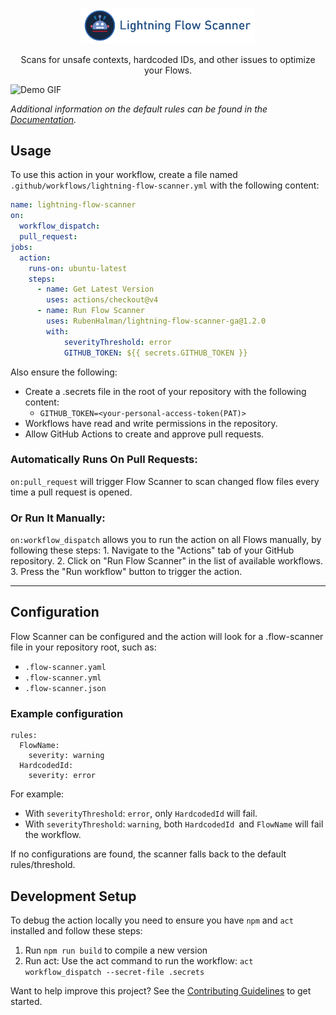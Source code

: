 <p align="center">
  <a href="https://github.com/Flow-Scanner">
    <img src="https://raw.githubusercontent.com/Flow-Scanner/lightning-flow-scanner-core/main/media/bannerslim.png" style="width: 55%;" />
  </a>
</p>
<p align="center">Scans for unsafe contexts, hardcoded IDs, and other issues to optimize your Flows.</p>

![Demo GIF](media/lfsaction.gif)

_Additional information on the default rules can be found in the [Documentation](https://flow-scanner.github.io/lightning-flow-scanner-core/)._

## Usage

To use this action in your workflow, create a file named `.github/workflows/lightning-flow-scanner.yml` with the following content:

```yaml
name: lightning-flow-scanner
on:
  workflow_dispatch:
  pull_request:
jobs:
  action:
    runs-on: ubuntu-latest
    steps:
      - name: Get Latest Version
        uses: actions/checkout@v4
      - name: Run Flow Scanner
        uses: RubenHalman/lightning-flow-scanner-ga@1.2.0
        with:
            severityThreshold: error
            GITHUB_TOKEN: ${{ secrets.GITHUB_TOKEN }}
```

Also ensure the following:

- Create a .secrets file in the root of your repository with the following content:
  - `GITHUB_TOKEN=<your-personal-access-token(PAT)>`
- Workflows have read and write permissions in the repository.
- Allow GitHub Actions to create and approve pull requests.

### Automatically Runs On Pull Requests:

`on:pull_request` will trigger Flow Scanner to scan changed flow files every time a pull request is opened.

### Or Run It Manually:

`on:workflow_dispatch` allows you to run the action on all Flows manually, by following these steps:
    1. Navigate to the "Actions" tab of your GitHub repository.
    2. Click on "Run Flow Scanner" in the list of available workflows.
    3. Press the "Run workflow" button to trigger the action.

---

## Configuration

Flow Scanner can be configured and the action will look for a .flow-scanner file in your repository root, such as:

- `.flow-scanner.yaml`
- `.flow-scanner.yml`
- `.flow-scanner.json`

### Example configuration

```
rules:
  FlowName:
    severity: warning
  HardcodedId:
    severity: error
```

For example:

- With `severityThreshold`: `error`, only `HardcodedId` will fail.
- With `severityThreshold`: `warning`, both `HardcodedId `and `FlowName` will fail the workflow.

If no configurations are found, the scanner falls back to the default rules/threshold.

## Development Setup

To debug the action locally you need to ensure you have `npm` and `act` installed and follow these steps:

1. Run `npm run build` to compile a new version
2. Run act: Use the act command to run the workflow:
   `act workflow_dispatch --secret-file .secrets`

Want to help improve this project? See the [Contributing Guidelines](https://github.com/Flow-Scanner/lightning-flow-scanner-core/main/CONTRIBUTING.md) to get started.
